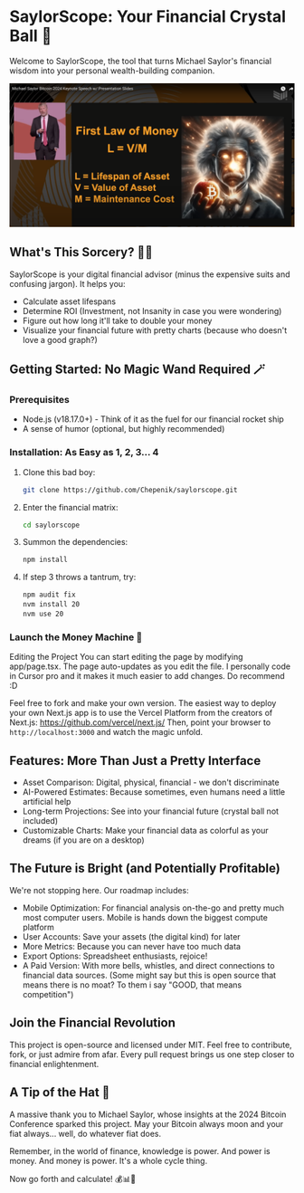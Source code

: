 # SaylorScope: Your Financial Crystal Ball 🔮

Welcome to SaylorScope, the tool that turns Michael Saylor's financial wisdom into your personal wealth-building companion. 

![SaylorScope in Action](public/inspiration.jpg)

## What's This Sorcery? 🧙‍♂️

SaylorScope is your digital financial advisor (minus the expensive suits and confusing jargon). It helps you:

- Calculate asset lifespans 
- Determine ROI (Investment, not Insanity in case you were wondering)
- Figure out how long it'll take to double your money 
- Visualize your financial future with pretty charts (because who doesn't love a good graph?)

## Getting Started: No Magic Wand Required 🪄

### Prerequisites

- Node.js (v18.17.0+) - Think of it as the fuel for our financial rocket ship
- A sense of humor (optional, but highly recommended)

### Installation: As Easy as 1, 2, 3... 4

1. Clone this bad boy:
   ```bash
   git clone https://github.com/Chepenik/saylorscope.git
   ```
2. Enter the financial matrix:
   ```bash
   cd saylorscope
   ```
3. Summon the dependencies:
   ```bash
   npm install
   ```
4. If step 3 throws a tantrum, try:
   ```bash
   npm audit fix
   nvm install 20
   nvm use 20
   ```

### Launch the Money Machine 🚀

Editing the Project
You can start editing the page by modifying app/page.tsx. The page auto-updates as you edit the file. I personally code in Cursor pro and it makes it much easier to add changes. Do recommend :D

Feel free to fork and make your own version. The easiest way to deploy your own Next.js app is to use the Vercel Platform from the creators of Next.js: https://github.com/vercel/next.js/
Then, point your browser to `http://localhost:3000` and watch the magic unfold.

## Features: More Than Just a Pretty Interface

- Asset Comparison: Digital, physical, financial - we don't discriminate
- AI-Powered Estimates: Because sometimes, even humans need a little artificial help
- Long-term Projections: See into your financial future (crystal ball not included)
- Customizable Charts: Make your financial data as colorful as your dreams (if you are on a desktop)

## The Future is Bright (and Potentially Profitable)

We're not stopping here. Our roadmap includes:

- Mobile Optimization: For financial analysis on-the-go and pretty much most computer users. Mobile is hands down the biggest compute platform
- User Accounts: Save your assets (the digital kind) for later
- More Metrics: Because you can never have too much data
- Export Options: Spreadsheet enthusiasts, rejoice!
- A Paid Version: With more bells, whistles, and direct connections to financial data sources. (Some might say but this is open source that means there is no moat? To them i say "GOOD, that means competition")

## Join the Financial Revolution

This project is open-source and licensed under MIT. Feel free to contribute, fork, or just admire from afar. Every pull request brings us one step closer to financial enlightenment.

## A Tip of the Hat 🎩

A massive thank you to Michael Saylor, whose insights at the 2024 Bitcoin Conference sparked this project. May your Bitcoin always moon and your fiat always... well, do whatever fiat does.

Remember, in the world of finance, knowledge is power. And power is money. And money is power. It's a whole cycle thing.

Now go forth and calculate! 💰📊🚀